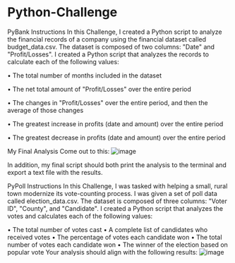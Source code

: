 # Python-Challenge

PyBank Instructions
In this Challenge, I created a Python script to analyze the financial records of a company using the financial dataset called budget_data.csv. The dataset is composed of two columns: "Date" and "Profit/Losses".
I created a Python script that analyzes the records to calculate each of the following values:

•	The total number of months included in the dataset

•	The net total amount of "Profit/Losses" over the entire period

•	The changes in "Profit/Losses" over the entire period, and then the average of those changes

•	The greatest increase in profits (date and amount) over the entire period

•	The greatest decrease in profits (date and amount) over the entire period

My Final Analysis Come out to this:
![image](https://user-images.githubusercontent.com/126301312/228118876-761c2d06-0703-4053-8353-5f0ae26641e7.png)

In addition, my final script should both print the analysis to the terminal and export a text file with the results.

PyPoll Instructions
In this Challenge, I was tasked with helping a small, rural town modernize its vote-counting process.
I was given a set of poll data called election_data.csv. The dataset is composed of three columns: "Voter ID", "County", and "Candidate". I created a Python script that analyzes the votes and calculates each of the following values:

•	The total number of votes cast
•	A complete list of candidates who received votes
•	The percentage of votes each candidate won
•	The total number of votes each candidate won
•	The winner of the election based on popular vote
Your analysis should align with the following results:
![image](https://user-images.githubusercontent.com/126301312/228119188-8a320027-c348-4b1c-b45e-e199dce5fc30.png)

